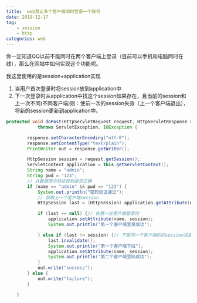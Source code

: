 ```yaml
---
title:  web禁止多个客户端同时登录一个账号
date: 2019-12-17
tag:
    - session
    - http
categories: web
---
```

你一定知道QQ以前不能同时在两个客户端上登录（目前可以手机和电脑同时在线），那么在网站中如何实现这个功能呢。

我这里使用的是session+application实现

1. 当用户首次登录时将session放到application中
2. 下一次登录时从application中找这个session如果存在，且当前的session和上一次不同(不同客户端)则：使前一次的session失效（上一个客户端退出），将新的session更新到application中。
    
```java
protected void doPost(HttpServletRequest request, HttpServletResponse response)
			throws ServletException, IOException {

		response.setCharacterEncoding("utf-8");
		response.setContentType("text/plain");
		PrintWriter out = response.getWriter();

		HttpSession session = request.getSession();
		ServletContext application = this.getServletContext();
		String name = "admin";
		String pwd = "123";
		// 从数据库中验证密码是否正确
		if (name == "admin" && pwd == "123") {
			System.out.println("密码验证通过");
			// 获取上一个客户端session
			HttpSession last = (HttpSession) application.getAttribute(name);

			if (last == null) {// 在第一台客户端登录时
				application.setAttribute(name, session);
				System.out.println("第一个客户端登录成功");

			} else if (last != session) {// 不是同一个客户端的的session设置之前的session失效（下线），更新application中的session
				last.invalidate();
				System.out.println("第一个客户端下线");
				application.setAttribute(name, session);
				System.out.println("第二个客户端登陆成功");
			}
			out.write("success");
		} else {
			out.write("failure");
		}

	}
```
